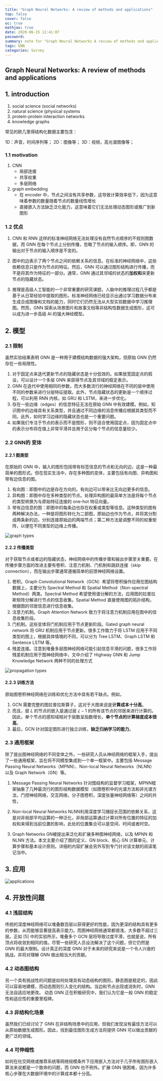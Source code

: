 ```yaml
---
title: "Graph Neural Networks: A review of methods and applications"
top: false
cover: false
oc: true
mathjax: true
date: 2020-06-15 12:41:07
password:
summary: note for "Graph Neural Networks A review of methods and applications"
tags: GNN
categories: Survey
---
```


## Graph Neural Networks: A review of methods and applications

## 1. introduction

1. social science (social networks)
2. natural science (physical systems
3. protein-protein interaction networks
4. knowledge graphs

常见的欧几里得结构化数据主要包含：

1D：声音，时间序列等；
2D：图像等；
3D：视频，高光谱图像等；

### 1.1 motivation

 1. CNN
    + 局部连接
    + 共享权重
    + 多层网络
 2. graph embedding
    + 在 encoder 中，节点之间没有共享参数，这导致计算效率低下，因为这意味着参数的数量随着节点的数量线性增长
    + 直接嵌入方法缺乏泛化能力，这意味着它们无法处理动态图形或推广到新图形

### 1.2 优点

1. CNN 和 RNN 这样的标准神经网络无法处理没有自然节点顺序的不规则图数据，而 GNN 在每个节点上分别传播，忽略了节点的输入顺序。即，GNN 的输出对于节点的输入顺序是不变的。

2. 图中的边表示了两个节点之间的依赖关系的信息。在标准的神经网络中，这些依赖信息只是作为节点的特征。然后，GNN 可以通过图形结构进行传播，而不是将其作为特征的一部分。通常，GNN 通过其邻域的状态的**加权和**来更新节点的隐藏状态。

3. 推理是高级人工智能的一个非常重要的研究课题，人脑中的推理过程几乎都是基于从日常经验中提取的图形。标准神经网络已经显示出通过学习数据分布来生成合成图像和文档的能力，同时它们仍然无法从大型实验数据中学习推理图。然而，GNN 探索从场景图片和故事文档等非结构性数据生成图形，这可以成为进一步高级 AI 的强大神经模型。

## 2. 模型

### 2.1 限制

虽然实验结果表明 GNN 是一种用于建模结构数据的强大架构，但原始 GNN 仍然存在一些局限性。

1. 对于固定点来迭代更新节点的隐藏状态是十分低效的。如果放宽固定点的假设，可以设计一个多层 GNN 来获得节点及其邻域的稳定表示。
2. GNN 在迭代中使用相同的参数，而大多数流行的神经网络在不同的层中使用不同的参数来进行分层特征提取。此外，节点隐藏状态的更新是一个顺序过程，可以利用 RNN 内核，如 GRU 和 LSTM，来进一步优化。
3. 存在一些边缘（edges）的信息特征无法在原始 GNN 中有效建模。例如，知识图中的边缘具有关系类型，并且通过不同边缘的消息传播应根据其类型而不同。此外，如何学习边缘的隐藏状态也是一个重要问题。
4. 如果我们专注于节点的表示而不是图形，则不适合使用固定点，因为固定点中的表示分布将在值上非常平滑并且用于区分每个节点的信息量较少。

### 2.2 GNN的 变体

#### 2.2.1 图类型

在原始的 GNN 中，输入的图形包括带有标签信息的节点和无向的边，这是一种最简单的图形式。但在现实生活中，存在多种图的变体，主要包括有向图、异构图和带有边信息的图。

1. 有向图：即图中的边是存在方向的。有向边可以带来比无向边更多的信息。
2. 异构图：即图中存在多种类型的节点。处理异构图的最简单方法是将每个节点的类型转换为与原始特征连接的 one-hot 特征向量。
3. 带有边信息的图：即图中的每条边也存在权重或类型等信息。这种类型的图有两种解决办法，一种是将图形转化为二部图，原始边也作为节点，并将其分割成两条新的边，分别连接原始边的两端节点；第二种方法是调整不同的权重矩阵，以便在不同类型的边缘上传播。

![graph types](07-gnn-review1/01-graph_types.png)

#### 2.2.2 传播类型

对于获取节点或者边的隐藏状态，神经网络中的传播步骤和输出步骤至关重要。在传播步骤方面的改进主要有卷积、注意力机制、门机制和跳跃连接（skip connection），而在输出步骤通常遵循简单的前馈神经网络设置。

1. 卷积。Graph Convolutional Network（GCN）希望将卷积操作应用在图结构数据上，主要分为 Spectral Method 和 Spatial Method（Non-spectral Method）两类。Spectral Method 希望使用谱分解的方法，应用图的拉普拉斯矩阵分解进行节点的信息收集。Spatial Method 直接使用图的拓扑结构，根据图的邻居信息进行信息收集。
2. 注意力机制。Graph Attention Network 致力于将注意力机制应用在图中的信息收集阶段。
3. 门机制。这些变体将门机制应用于节点更新阶段。Gated graph neural network 将 GRU 机制应用于节点更新。很多工作致力于将 LSTM 应用于不同类型的图上，根据具体情境的不同，可以分为 Tree LSTM、Graph LSTM 和 Sentence LSTM 等。
4. 残差连接。注意到堆叠多层图神经网络可能引起信息平滑的问题，很多工作将残差机制应用于图神经网络中，文中介绍了 Highway GNN 和 Jump Knowledge Network 两种不同的处理方式

![propagation types](07-gnn-review1/02-propagation_types.png)

#### 2.2.3 训练方法

原始图卷积神经网络在训练和优化方法中具有若干缺点。例如，

1. GCN 需要完整的图拉普拉斯算子，这对于大图来说是**计算成本十分高**。
2. 而且，层 𝐿 的节点的嵌入是通过层 $𝐿−1$ 的所有该节点的邻居来进行计算的。因此，单个节点的感知域相对于层数呈指数增长，**单个节点的计算梯度成本很高**。
3. 最后，GCN 针对固定图形进行独立训练，**缺乏归纳学习的能力**。

### 2.3 通用框架

除了提出图神经网络的不同变体之外，一些研究人员从神经网络的框架入手，提出了一些通用框架，旨在将不同模型集成到一个单一框架中。主要包括 Message Passing Neural Networks（MPNN）、Non-local Neural Networks（NLNN）以及 Graph Network（GN）等。

1. Message Passing Neural Networks
    针对图结构的监督学习框架，MPNN框架抽象了几种最流行的图形结构数据模型（如图卷积中的光谱方法和非光谱方法，门控神经网络，交互网络，分子图卷积，深度张量神经网络等）之间的共性，

2. Non-local Neural Networks
    NLNN利用深度学习捕捉长范围的依赖关系，这是对非局部平均运算的一种泛化，非局部运算通过计算对所有位置的特征的加权和来得到当前位置的影响，此处的位置集合可以是空间、时间或者时空。

3. Graph Networks
    GN被提出来泛化和扩展多种图神经网络，以及 MPNN 和 NLNN 方法。本文主要介绍了图的定义、GN block、核心 GN 计算单元、计算步骤和基本设计原则。详细的内容扩展会另外写到专门针对该文献的阅读笔记当中。

## 3. 应用

![applications](07-gnn-review1/03-applications.png)

## 4. 开放性问题

### 4.1 浅层结构

传统的深度神经网络可以堆叠数百层以获得更好的性能，因为更深的结构具有更多的参数，从而能够显著提高表示能力。而图神经网络通常都很浅，大多数不超过三层。正如 [5] 中的实验所示，堆叠多个 GCN 层将导致过度平滑，也就是说，所有顶点将收敛到相同的值。尽管一些研究人员设法解决了这个问题，但它仍然是 GNN 的最大限制。设计真正的深度 GNN 对于未来的研究来说是一个令人兴奋的挑战，并将对理解 GNN 做出相当大的贡献。

### 4.2 动态图结构

另一个具有挑战性的问题是如何处理具有动态结构的图形。静态图是稳定的，因此可以容易地建模，而动态图则引入变化的结构。当边和节点出现或消失时，GNN 无法自适应地更改。
动态 GNN 正在积极研究中，我们认为它是一般 GNN 的稳定性和适应性的重要里程碑。

### 4.3 非结构化场景

虽然我们已经讨论了 GNN 在非结构场景中的应用，但我们发现没有最佳方法可以从原始数据生成图形。因此，找到最佳图形生成方法将提供 GNN 可以做出贡献的更广泛的领域。

### 4.4 可伸缩性

如何在社交网络或推荐系统等网络规模条件下应用嵌入方法对于几乎所有图形嵌入算法来说都是一个致命的问题，而 GNN 也不例外。扩展 GNN 很困难，因为许多核心步骤在大数据环境中的计算成本都十分高。
